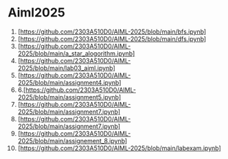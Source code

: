 # Aiml2025
1. [https://github.com/2303A510D0/AIML-2025/blob/main/bfs.ipynb]
2. [https://github.com/2303A510D0/AIML-2025/blob/main/dfs.ipynb]
3. [https://github.com/2303A510D0/AIML-2025/blob/main/a_star_alogorithm.ipynb]
4. [https://github.com/2303A510D0/AIML-2025/blob/main/lab03_aiml.ipynb]
5. [https://github.com/2303A510D0/AIML-2025/blob/main/assignment4.ipynb]
6. 6.[https://github.com/2303A510D0/AIML-2025/blob/main/assignment5.ipynb]
7. [https://github.com/2303A510D0/AIML-2025/blob/main/assignment7.ipynb]
8. [https://github.com/2303A510D0/AIML-2025/blob/main/assignment7.ipynb]
9. [https://github.com/2303A510D0/AIML-2025/blob/main/assignement_8.ipynb]
10. [https://github.com/2303A510D0/AIML-2025/blob/main/labexam.ipynb]
